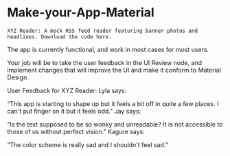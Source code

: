 # Make-your-App-Material

    XYZ Reader: A mock RSS feed reader featuring banner photos and headlines. Download the code here.

The app is currently functional, and work in most cases for most users.

Your job will be to take the user feedback in the UI Review node, and implement changes that will improve the UI and make it conform to Material Design.

User Feedback for XYZ Reader:
Lyla says:

“This app is starting to shape up but it feels a bit off in quite a few places. I can't put finger on it but it feels odd.”
Jay says:

“Is the text supposed to be so wonky and unreadable? It is not accessible to those of us without perfect vision."
Kagure says:

“The color scheme is really sad and I shouldn't feel sad.”
